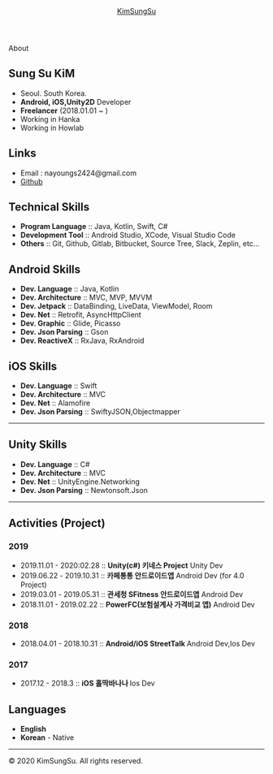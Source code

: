 <!-- saved from url=(0039)https://nayoungs2424.github.io/About/ -->
<html lang="en"><head><meta http-equiv="Content-Type" content="text/html; charset=UTF-8">
  
  <meta name="viewport" content="width=device-width, initial-scale=1">


</head>

<body>
  <div class="content-container">
    <header>
  <div class="header-small">
    <a href="https://github.com/nayoungs2424">KimSungSu</a>
  </div>
</header>
<div class="page">
  <div class="page-title">About</div>
  <h2>Sung Su KiM</h2>
<ul>
  <li>Seoul. South Korea.</li>
  <li><strong>Android, iOS,Unity2D</strong> Developer</li>
  <li><strong>Freelancer</strong> (2018.01.01 ~ )</li>
  <li>Working in Hanka</li>
  <li>Working in Howlab</li>
</ul>

<h2 id="links">Links</h2>
<ul>
  <li>Email : nayoungs2424@gmail.com</li>
  <li><a href="https://github.com/nayoungs2424">Github</a></li>
</ul>

<h2 id="technical-skills">Technical Skills</h2>
<ul>
  <li><strong>Program Language</strong> :: Java, Kotlin, Swift, C#</li>
  <li><strong>Development Tool</strong> :: Android Studio, XCode, Visual Studio Code</li>
  <li><strong>Others</strong> :: Git, Github, Gitlab, Bitbucket, Source Tree, Slack, Zeplin, etc…</li>
</ul>

<h2 id="android-skills">Android Skills</h2>

<ul>
  <li><strong>Dev. Language</strong> :: Java, Kotlin</li>
  <li><strong>Dev. Architecture</strong> :: MVC, MVP, MVVM</li>
  <li><strong>Dev. Jetpack</strong> :: DataBinding, LiveData, ViewModel, Room</li>
  <li><strong>Dev. Net</strong> :: Retrofit, AsyncHttpClient</li>
  <!-- <li><strong>Dev. DataBase</strong> :: SQLite, Room</li> -->
  <li><strong>Dev. Graphic</strong> :: Glide, Picasso</li>
  <li><strong>Dev. Json Parsing</strong> :: Gson</li>
  <!-- <li><strong>Dev. DI</strong> :: Dagger2, Koin</li> -->
  <li><strong>Dev. ReactiveX</strong> :: RxJava, RxAndroid</li>
</ul>

<h2 id="ios-skills">iOS Skills</h2>

<ul>
  <li><strong>Dev. Language</strong> :: Swift</li>
  <li><strong>Dev. Architecture</strong> :: MVC</li>
  <li><strong>Dev. Net</strong> :: Alamofire</li>
  <li><strong>Dev. Json Parsing</strong> :: SwiftyJSON,Objectmapper</li>
</ul>

<hr>

<h2 id="Unity-skills">Unity Skills</h2>

<ul>
  <li><strong>Dev. Language</strong> :: C#</li>
  <li><strong>Dev. Architecture</strong> :: MVC</li>
  <li><strong>Dev. Net</strong> :: UnityEngine.Networking</li>
  <li><strong>Dev. Json Parsing</strong> :: Newtonsoft.Json</li>
</ul>

<hr>

<h2 id="activities-project">Activities (Project)</h2>

<h3 id="2019">2019</h3>
<ul>
  <li>2019.11.01 - 2020:02.28 :: <strong>Unity(c#) 키네스 Project</strong>  </a> Unity Dev</li>
  <li>2019.06.22 - 2019.10.31 :: <strong>카페통통 안드로이드앱</strong> Android Dev (for 4.0 Project)</li>
  <li>2019.03.01 - 2019.05.31 :: <strong>관세청 SFitness 안드로이드앱</strong> Android Dev </li>
  <li>2018.11.01 - 2019.02.22 :: <strong>PowerFC(보험설계사 가격비교 앱)</strong> Android Dev </li>
</ul>

<h3 id="2018">2018</h3>
<ul>
 <li>2018.04.01 - 2018.10.31 :: <strong>Android/iOS StreetTalk </strong> Android Dev,Ios Dev</li>
</ul>


<h3 id="2017">2017</h3>
<ul>
 <li>2017.12 - 2018.3 :: <strong>iOS 홀딱바나나 </strong> Ios Dev</li>
</ul>
<h2 id="languages">Languages</h2>
<ul>
  <li><strong>English</strong></li>
  <li><strong>Korean</strong> - Native</li>
</ul>

<div class="footer">
  <hr>
  
  © 2020 KimSungSu. All rights reserved.
</div>

  </div>


</body></html>
